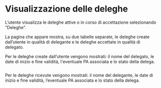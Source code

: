 # Visualizzazione delle deleghe

L’utente visualizza le deleghe attive o in corso di accettazione selezionando “Deleghe”.

La pagina che appare mostra, su due tabelle separate, le deleghe create dall’utente in qualità di delegante e le deleghe accettate in qualità di delegato.

Per le deleghe create dall’utente vengono mostrati: il nome del delegato, le date di inizio e fine validità, l'eventuale PA associata e lo stato della delega.

<figure><img src="../../../../.gitbook/assets/image (36).png" alt=""><figcaption></figcaption></figure>

Per le deleghe ricevute vengono mostrati: il nome del delegante, le date di inizio e fine validità, l’eventuale PA associata e lo stato della delega.

<figure><img src="../../../../.gitbook/assets/image (5).png" alt=""><figcaption></figcaption></figure>
